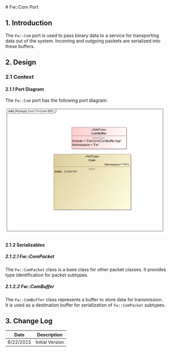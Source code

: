 <title>Fw::Com Port SDD</title>
# Fw::Com Port

## 1. Introduction

The `Fw::Com` port is used to pass binary data to a service for transporting data out of the system. 
Incoming and outgoing packets are serialized into these buffers.

## 2. Design

### 2.1 Context

#### 2.1.1 Port Diagram

The `Fw::Com` port has the following port diagram:

![Fw::Com Diagram](img/FwComBDD.jpg "Fw::Com Port")

#### 2.1.2 Serializables

##### 2.1.2.1 Fw::ComPacket 

The `Fw::ComPacket` class is a base class for other packet classes. It provides type identification for packet subtypes.

##### 2.1.2.2 Fw::ComBuffer

The `Fw::ComBuffer` class represents a buffer to store data for transmission. It is used as a destination buffer for serialization of `Fw::ComPacket` subtypes.

## 3. Change Log

Date | Description
---- | -----------
6/22/2015 |  Initial Version



